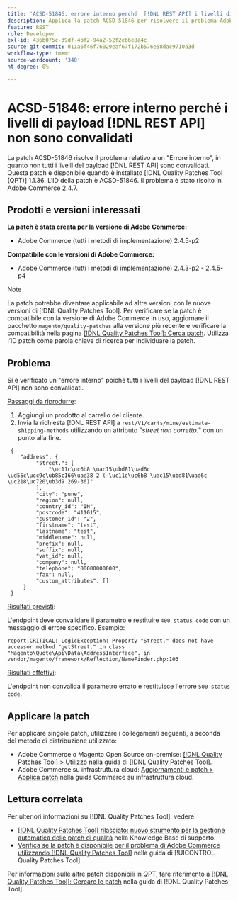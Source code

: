 ```yaml
---
title: 'ACSD-51846: errore interno perché  [!DNL REST API] i livelli di payload non sono convalidati'
description: Applica la patch ACSD-51846 per risolvere il problema Adobe Commerce in cui si verifica un "Errore interno" poiché non tutti i livelli del payload  [!DNL REST API]  sono convalidati.
feature: REST
role: Developer
exl-id: 436b075c-d9df-4bf2-94a2-52f2e66e8a4c
source-git-commit: 011a6f46f76029eaf67f172b576e58dac9710a3d
workflow-type: tm+mt
source-wordcount: '340'
ht-degree: 0%

---
```


# ACSD-51846: errore interno perché i livelli di payload [!DNL REST API] non sono convalidati

La patch ACSD-51846 risolve il problema relativo a un &quot;Errore interno&quot;, in quanto non tutti i livelli del payload [!DNL REST API] sono convalidati. Questa patch è disponibile quando è installato [!DNL Quality Patches Tool (QPT)] 1.1.36. L’ID della patch è ACSD-51846. Il problema è stato risolto in Adobe Commerce 2.4.7.

## Prodotti e versioni interessati

**La patch è stata creata per la versione di Adobe Commerce:**

* Adobe Commerce (tutti i metodi di implementazione) 2.4.5-p2

**Compatibile con le versioni di Adobe Commerce:**

* Adobe Commerce (tutti i metodi di implementazione) 2.4.3-p2 - 2.4.5-p4

>[!NOTE]
>
>La patch potrebbe diventare applicabile ad altre versioni con le nuove versioni di [!DNL Quality Patches Tool]. Per verificare se la patch è compatibile con la versione di Adobe Commerce in uso, aggiornare il pacchetto `magento/quality-patches` alla versione più recente e verificare la compatibilità nella pagina [[!DNL Quality Patches Tool]: Cerca patch](https://experienceleague.adobe.com/tools/commerce-quality-patches/index.html?lang=it). Utilizza l’ID patch come parola chiave di ricerca per individuare la patch.

## Problema

Si è verificato un &quot;errore interno&quot; poiché tutti i livelli del payload [!DNL REST API] non sono convalidati.

<u>Passaggi da riprodurre</u>:

1. Aggiungi un prodotto al carrello del cliente.
1. Invia la richiesta [!DNL REST API] a `rest/V1/carts/mine/estimate-shipping-methods` utilizzando un attributo &quot;_street non corretto._&quot; con un punto alla fine.

```
 {
    "address": {
         "street.": [
             "\uc11c\uc6b8 \uac15\ubd81\uad6c \ud55c\ucc9c\ub85c166\uae38 2 (-\uc11c\uc6b8 \uac15\ubd81\uad6c \uc218\uc720\ub3d9 269-36)"
         ],
         "city": "pune",
         "region": null,
         "country_id": "IN",
         "postcode": "411015",
         "customer_id": "2",
         "firstname": "test",
         "lastname": "test",
         "middlename": null,
         "prefix": null,
         "suffix": null,
         "vat_id": null,
         "company": null,
         "telephone": "00000000000",
         "fax": null,
         "custom_attributes": []
     }
 }
```

<u>Risultati previsti</u>:

L&#39;endpoint deve convalidare il parametro e restituire `400 status code` con un messaggio di errore specifico. Esempio:

```
report.CRITICAL: LogicException: Property "Street." does not have accessor method "getStreet." in class "Magento\Quote\Api\Data\AddressInterface". in vendor/magento/framework/Reflection/NameFinder.php:103
```

<u>Risultati effettivi</u>:

L&#39;endpoint non convalida il parametro errato e restituisce l&#39;errore `500 status code`.

## Applicare la patch

Per applicare singole patch, utilizzare i collegamenti seguenti, a seconda del metodo di distribuzione utilizzato:

* Adobe Commerce o Magento Open Source on-premise: [[!DNL Quality Patches Tool] > Utilizzo](/help/tools/quality-patches-tool/usage.md) nella guida di [!DNL Quality Patches Tool].
* Adobe Commerce su infrastruttura cloud: [Aggiornamenti e patch > Applica patch](https://experienceleague.adobe.com/docs/commerce-cloud-service/user-guide/develop/upgrade/apply-patches.html?lang=it) nella guida Commerce su infrastruttura cloud.

## Lettura correlata

Per ulteriori informazioni su [!DNL Quality Patches Tool], vedere:

* [[!DNL Quality Patches Tool] rilasciato: nuovo strumento per la gestione automatica delle patch di qualità](https://experienceleague.adobe.com/it/docs/commerce-operations/tools/quality-patches-tool/quality-patches-tool-to-self-serve-quality-patches) nella Knowledge Base di supporto.
* [Verifica se la patch è disponibile per il problema di Adobe Commerce utilizzando  [!DNL Quality Patches Tool]](/help/tools/quality-patches-tool/patches-available-in-qpt/check-patch-for-magento-issue-with-magento-quality-patches.md) nella guida di [!UICONTROL Quality Patches Tool].


Per informazioni sulle altre patch disponibili in QPT, fare riferimento a [[!DNL Quality Patches Tool]: Cercare le patch](https://experienceleague.adobe.com/tools/commerce-quality-patches/index.html?lang=it) nella guida di [!DNL Quality Patches Tool].
